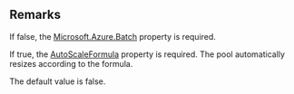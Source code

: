 ## Remarks  
 If false, the [Microsoft.Azure.Batch](assetId:///N:Microsoft.Azure.Batch?qualifyHint=False&autoUpgrade=True) property is required.  
  
 If true, the [AutoScaleFormula](assetId:///P:Microsoft.Azure.Batch.PoolSpecification.AutoScaleFormula?qualifyHint=False&autoUpgrade=True) property is required. The pool automatically resizes according to the formula.  
  
 The default value              is false.